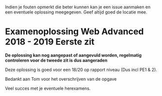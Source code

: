 Indien je fouten opmerkt die beter kunnen kan je een issue aanmaken en een eventuele oplossing meegegeven. Geef altijd goed de locatie mee.

# Examenoplossing Web Advanced 2018 - 2019 Eerste zit
**De oplossing kan nog aangepast of aangevuld worden, regelmatig controleren voor de tweede zit is dus aangeraden**

Deze oplossing is goed voor een 18/20 op rapport niveau (Dus incl PE1 & 2).

Bedankt aan Tom voor het overschrijven van de opgave

Veel succes met je eventuele herexamens.
